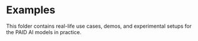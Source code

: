 # Examples

This folder contains real-life use cases, demos, and experimental setups for the PAID AI models in practice.